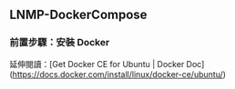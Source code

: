 ## LNMP-DockerCompose

### 前置步驟：安裝 Docker 

延伸閱讀：[Get Docker CE for Ubuntu | Docker Doc] (https://docs.docker.com/install/linux/docker-ce/ubuntu/)

